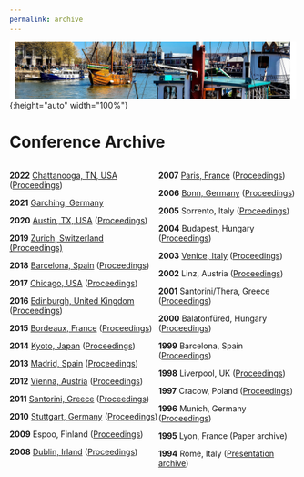 ```yaml
---
permalink: archive
---
```


![Banner](/assets/banner-B.png){:height="auto" width="100%"}

<h1>Conference Archive</h1>

<div style="display: flex; flex-direction:row;">

<div id="divtext" class="text-justify conference-text">

<p><b>2022</b> <a href="https://sites.google.com/view/eurompiusa2022/home">Chattanooga, TN, USA</a> (<a href="https://dl.acm.org/doi/proceedings/10.1145/3555819">Proceedings</a>)</p>
<p><b>2021</b> <a href="https://www.eurompi21.lrz.de">Garching, Germany</a></p> 
<p><b>2020</b> <a href="https://eurompi.github.io">Austin, TX, USA</a> (<a href="https://dl.acm.org/doi/proceedings/10.1145/3416315">Proceedings</a>)</p>
<p><b>2019</b> <a href="https://eurompi19.inf.ethz.ch">Zurich, Switzerland</a> <a href="">(Proceedings)</a></p>
<p><b>2018</b> <a href="https://eurompi2018.bsc.es">Barcelona, Spain</a> (<a href="https://www.sciencedirect.com/journal/parallel-computing/special-issue/10WMQGRG7WX">Proceedings</a>)</p>
<p><b>2017</b> <a href="https://www.mcs.anl.gov/eurompi2017/">Chicago, USA</a> (<a href="https://dl.acm.org/citation.cfm?id=3127024">Proceedings</a>)</p>
<p><b>2016</b> <a href="http://www.eurompi2016.ed.ac.uk/">Edinburgh, United Kingdom</a> (<a href="http://dl.acm.org/citation.cfm?id=2966884">Proceedings</a>)</p>
<p><b>2015</b> <a href="https://eurompi2015.bordeaux.inria.fr/">Bordeaux, France</a> (<a href="http://dl.acm.org/citation.cfm?id=2802658">Proceedings</a>)</p>
<p><b>2014</b> <a href="http://www.eurompi2014.org/">Kyoto, Japan</a> (<a href="http://dl.acm.org/citation.cfm?id=2642769">Proceedings</a>)</p>
<p><b>2013</b> <a href="http://www.arcos.inf.uc3m.es/eurompi2013/Home.shtml">Madrid, Spain</a> (<a href="http://dl.acm.org/citation.cfm?id=2488551">Proceedings</a>)</p>
<p><b>2012</b> <a href="http://www.par.univie.ac.at/conference/eurompi2012/">Vienna, Austria</a> (<a href="http://www.springer.com/us/book/9783642335174">Proceedings</a>)</p>
<p><b>2011</b> <a href="http://www.eurompi2011.org/welcome.html">Santorini, Greece</a> (<a href="http://www.springer.com/computer/theoretical+computer+science/book/978-3-642-24448-3">Proceedings</a>)</p>
<p><b>2010</b> <a href="http://www.eurompi2010.org/">Stuttgart, Germany</a> (<a href="http://www.springer.com/computer/theoretical+computer+science/book/978-3-642-15645-8">Proceedings</a>)</p>
<p><b>2009</b> Espoo, Finland (<a href="http://www.springer.com/computer/swe/book/978-3-642-03769-6">Proceedings</a>)</p>
<p><b>2008</b> <a href="http://pvmmpi08.ucd.ie/welcome">Dublin, Irland</a> (<a href="http://www.springer.com/computer/swe/book/978-3-540-87474-4">Proceedings</a>)</p>

</div>

<div id="divtext" class="text-justify conference-text">

<p><b>2007</b> <a href="http://pvmmpi07.lri.fr/">Paris, France</a> (<a href="http://www.springer.com/computer/swe/book/978-3-540-75415-2">Proceedings</a>)</p>
<p><b>2006</b> <a href="http://www.maxperf.de/pvmmpi2006/www.pvmmpi06.org">Bonn, Germany</a> (<a href="http://www.springer.com/france/home/generic/search/results?SGWID=7-40109-22-173676109-0">Proceedings</a>)</p>
<p><b>2005</b> Sorrento, Italy (<a href="http://www.springeronline.com/3-540-29009-5">Proceedings</a>)</p>
<p><b>2004</b> Budapest, Hungary (<a href="http://www.springeronline.com/3-540-23163-3">Proceedings</a>)</p>
<p><b>2003</b> <a href="http://www.dsi.unive.it/pvmmpi03/">Venice, Italy</a> (<a href="http://www.springeronline.com/3-540-20149-1">Proceedings</a>)</p>
<p><b>2002</b> Linz, Austria (<a href="http://www.springeronline.com/3-540-44296-0">Proceedings</a>)</p>
<p><b>2001</b> Santorini/Thera, Greece (<a href="http://www.springeronline.com/3-540-42609-4">Proceedings</a>)</p>
<p><b>2000</b> Balatonfüred, Hungary (<a href="http://www.springeronline.com/3-540-41010-4">Proceedings</a>)</p>
<p><b>1999</b> Barcelona, Spain (<a href="http://www.springeronline.com/3-540-66549-8">Proceedings</a>)</p>
<p><b>1998</b> Liverpool, UK (<a href="http://www.springeronline.com/3-540-65041-5">Proceedings</a>)</p>
<p><b>1997</b> Cracow, Poland (<a href="http://www.springeronline.com/3-540-63697-8">Proceedings</a>)</p>
<p><b>1996</b> Munich, Germany (<a href="http://www.springeronline.com/3-540-61779-5">Proceedings</a>)</p>
<p><b>1995</b> Lyon, France (Paper archive)</p>
<p><b>1994</b> Rome, Italy (<a href="http://www.netlib.org/pvm3/epvmug94/contrib/">Presentation archive</a>)</p>

</div>
</div>
